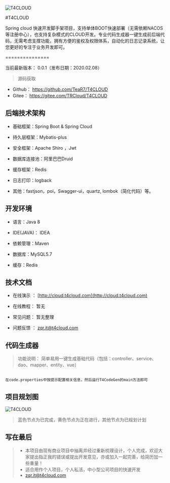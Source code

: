 ![T4CLOUD](https://git.t4cloud.com/img/favicon.png "T4CLOUD")

#T4CLOUD  

Spring cloud 快速开发脚手架项目，支持单体BOOT快速部署（无需依赖NACOS等注册中心），也支持复杂模式的CLOUD开发。专业代码生成器一键生成前后端代码，无需考虑支撑功能，拥有方便的鉴权及权限体系，自动化的日志记录系统，让您更好的专注于业务开发即可。

===============

当前最新版本： 0.0.1（发布日期：2020.02.08）

> 源码获取
 + Github：   https://github.com/TeaR7/T4CLOUD
 + Gitee：    https://gitee.com/TRCloud/T4CLOUD


## 后端技术架构

- 基础框架：Spring Boot & Spring Cloud

- 持久层框架：Mybatis-plus

- 安全框架：Apache Shiro ，Jwt

- 数据库连接池：阿里巴巴Druid

- 缓存框架：Redis

- 日志打印：logback

- 其他：fastjson，poi，Swagger-ui，quartz, lombok（简化代码）等。



## 开发环境

- 语言：Java 8

- IDE(JAVA)： IDEA

- 依赖管理：Maven

- 数据库：MySQL5.7

- 缓存：Redis


## 技术文档


- 在线演示 ：  [http://cloud.t4cloud.com](http://cloud.t4cloud.com)

- 在线教程：  暂无

- 常见问题：  暂无整理

- 问题反馈 ：   [zqr.it@t4cloud.com](zqr.it@t4cloud.com)

## 代码生成器

> 功能说明：   简单易用一键生成基础代码（包括：controller、service、dao、mapper、entity、vue）

```

在code.properties中按提示配置相关信息，然后运行T4CodeGen的main方法即可

```

## 项目规划图

![T4CLOUD](https://ccnu-mooc.oss-cn-shanghai.aliyuncs.com/TeaR/T4CLOUD%E5%BE%AE%E6%9C%8D%E5%8A%A1%E8%84%9A%E6%89%8B%E6%9E%B6.png "T4CLOUD")

> 蓝色节点为已完成，黄色节点为正在进行，其他节点为已规划计划


## 写在最后
> + 本项目由现有商业项目中抽离并经过重新梳理设计，个人完成，欢迎大家提出指正我的错误或提出开发意见，亦或加入一起完善，给简历加一些重量！
> + 适合用作个人项目，个人私活，中小型公司项目的快速开发
> + [zqr.it@t4cloud.com](zqr.it@t4cloud.com)
